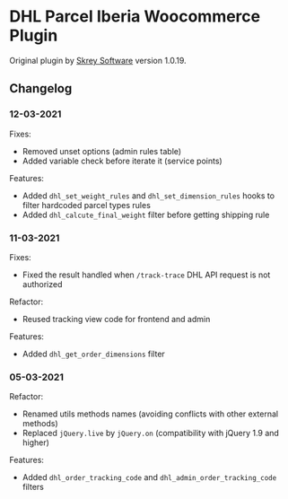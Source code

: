 # DHL Parcel Iberia Woocommerce Plugin

Original plugin by [Skrey Software](www.skrey-software.com) version 1.0.19.

## Changelog

### 12-03-2021

Fixes:

* Removed unset options (admin rules table)
* Added variable check before iterate it (service points)

Features:

* Added `dhl_set_weight_rules` and `dhl_set_dimension_rules` hooks to filter hardcoded parcel types rules
* Added `dhl_calcute_final_weight` filter before getting shipping rule

### 11-03-2021

Fixes:

* Fixed the result handled when `/track-trace` DHL API request is not authorized

Refactor:

* Reused tracking view code for frontend and admin

Features:

* Added `dhl_get_order_dimensions` filter

### 05-03-2021

Refactor:

* Renamed utils methods names (avoiding conflicts with other external methods)
* Replaced `jQuery.live` by `jQuery.on` (compatibility with jQuery 1.9 and higher)

Features:

* Added `dhl_order_tracking_code` and `dhl_admin_order_tracking_code` filters
